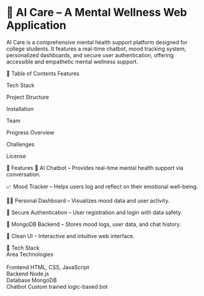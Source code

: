 # 🧠 AI Care – A Mental Wellness Web Application
AI Care is a comprehensive mental health support platform designed for college students. It features a real-time chatbot, mood tracking system, personalized dashboards, and secure user authentication, offering accessible and empathetic mental wellness support.

📌 Table of Contents
Features

Tech Stack

Project Structure

Installation

Team

Progress Overview

Challenges

License

🌟 Features
💬 AI Chatbot – Provides real-time mental health support via conversation.

📈 Mood Tracker – Helps users log and reflect on their emotional well-being.

🧑‍💻 Personal Dashboard – Visualizes mood data and user activity.

🔐 Secure Authentication – User registration and login with data safety.

💾 MongoDB Backend – Stores mood logs, user data, and chat history.

🧭 Clean UI – Interactive and intuitive web interface.

🧰 Tech Stack
<br>
Area	Technologies
<br>
<br>
Frontend	HTML, CSS, JavaScript
<br>
Backend	Node.js
<br>
Database	MongoDB
<br>
Chatbot	Custom trained logic-based bot
